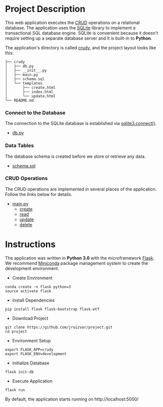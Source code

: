 # Project Description
This web application executes the [CRUD](https://en.wikipedia.org/wiki/Create,_read,_update_and_delete) operations on a relational database. The application uses the [SQLite](https://sqlite.org/about.html) library to implement a transactional SQL database engine. SQLite is convenient because it doesn't require setting up a separate database server and it is built-in to **Python**.

The application's directory is called [crudy](crudy), and the project layout looks like this:
```
├── crudy
│   ├── db.py
│   ├── __init__.py
│   ├── main.py
│   ├── schema.sql
│   └── templates
│       ├── create.html
│       ├── index.html
│       └── update.html
└── README.md
```

### Connect to the Database
The connection to the SQLite database is established via [sqlite3.connect()](https://docs.python.org/3/library/sqlite3.html#sqlite3.connect). 

- [db.py](crudy/db.py#L10-L13)

### Data Tables
The database schema is created before we store or retrieve any data.

- [schema.sql](crudy/schema.sql)

### CRUD Operations
The CRUD operations are implemented in several places of the application. Follow the links below for details.

- [main.py](crudy/main.py)
  - [create](https://github.com/jruizvar/project/blob/master/crudy/main.py#L32)
  - [read](https://github.com/jruizvar/project/blob/master/crudy/main.py#L21)
  - [update](https://github.com/jruizvar/project/blob/master/crudy/main.py#L49)
  - [delete](https://github.com/jruizvar/project/blob/master/crudy/main.py#L61)

# Instructions
The application was written in **Python 3.6** with the microframework [Flask](http://flask.pocoo.org). We recommend [Miniconda](https://conda.io/miniconda.html) package management system to create the development environment.

- Create Environment
```
conda create -n flask python=3
source activate flask
```

- Install Dependencies

```
pip install flask flask-bootstrap flask-wtf
``` 

- Download Project
```
git clone https://github.com/jruizvar/project.git
cd project
```

- Environment Setup
```
export FLASK_APP=crudy
export FLASK_ENV=development
```

- Initialize Database
```
flask init-db
```

- Execute Application
```
flask run
```

By default, the application starts running on http://localhost:5000/

